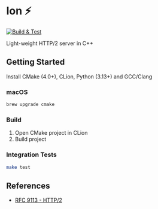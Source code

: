 # Ion :zap:

[![Build & Test](https://github.com/rhargreaves/ion/actions/workflows/build.yml/badge.svg)](https://github.com/rhargreaves/ion/actions/workflows/build.yml)

Light-weight HTTP/2 server in C++

## Getting Started

Install CMake (4.0+), CLion, Python (3.13+) and GCC/Clang

### macOS
```sh
brew upgrade cmake
```

### Build

1. Open CMake project in CLion
2. Build project

### Integration Tests

```sh
make test
```

## References

* [RFC 9113 - HTTP/2](https://datatracker.ietf.org/doc/html/rfc9113)